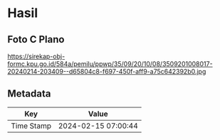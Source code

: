 # Hasil

## Foto C Plano

https://sirekap-obj-formc.kpu.go.id/584a/pemilu/ppwp/35/09/20/10/08/3509201008017-20240214-203409--d65804c8-f697-450f-aff9-a75c642392b0.jpg


## Metadata

| Key        | Value               |
| ---------- | ------------------- |
| Time Stamp | 2024-02-15 07:00:44 |



